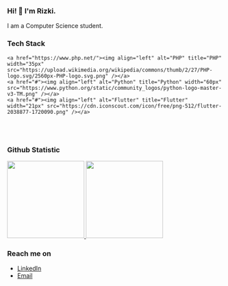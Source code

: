 <!--### Hi there 👋
**MuhammadRizki8/MuhammadRizki8** is a ✨ _special_ ✨ repository because its `README.md` (this file) appears on your GitHub profile.

Here are some ideas to get you started:

- 🔭 I’m currently working on ...
- 🌱 I’m currently learning ...
- 👯 I’m looking to collaborate on ...
- 🤔 I’m looking for help with ...
- 💬 Ask me about ...
- 📫 How to reach me: ...
- 😄 Pronouns: ...
- ⚡ Fun fact: ...
-->
### Hi! 👋 I'm Rizki.

I am a Computer Science student.

### Tech Stack
    <a href="https://www.php.net/"><img align="left" alt="PHP" title="PHP" width="35px" src="https://upload.wikimedia.org/wikipedia/commons/thumb/2/27/PHP-logo.svg/2560px-PHP-logo.svg.png" /></a>
    <a href="#"><img align="left" alt="Python" title="Python" width="60px" src="https://www.python.org/static/community_logos/python-logo-master-v3-TM.png" /></a>
    <a href="#"><img align="left" alt="Flutter" title="Flutter" width="21px" src="https://cdn.iconscout.com/icon/free/png-512/flutter-2038877-1720090.png" /></a>
   <br>
    <br>
  
### Github Statistic
<p align="left">
<a href="https://github.com/MuhammadRizki8">
  <img height="180em" src="https://github-readme-stats-eight-theta.vercel.app/api?username=MuhammadRizki8&show_icons=true&theme=algolia&include_all_commits=true&count_private=true"/>
  <img height="180em" src="https://github-readme-stats-eight-theta.vercel.app/api/top-langs/?username=MuhammadRizki8&layout=compact&langs_count=8&theme=algolia"/>
</a>
</p>

### Reach me on
- <a href="https://www.linkedin.com/in/rizki-muhammad-32b4b4203/">LinkedIn</a>
- <a href="mailto:mrizki135790@gmail.com">Email</a> 
